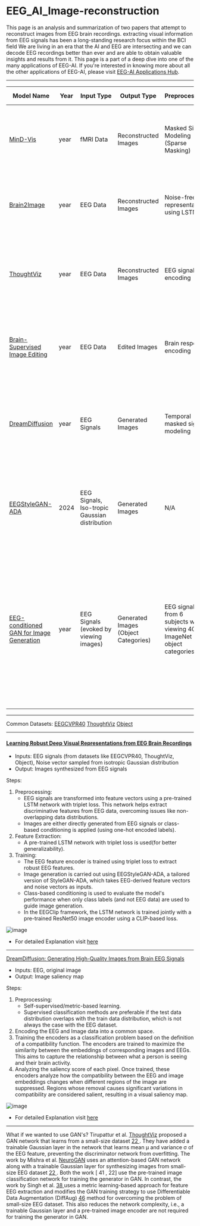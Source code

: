 # EEG_AI_Image-reconstruction

This page is an analysis and summarization of two papers that attempt to reconstruct images from EEG brain recordings.
extracting visual information from EEG signals has been a long-standing research focus within the BCI field
We are living in an era that the AI and EEG are intersecting and we can decode EEG recordings better than ever and are able to obtain valuable insights and results from it.
This page is a part of a deep dive into one of the many applications of EEG-AI. If you're interested in knowing more about all the other applications of EEG-AI, please visit [EEG-AI Applications Hub](https://github.com/Avir-AI/EEG_Applications_Hub).

--------------------------------------------------------------------------

| Model Name | Year | Input Type | Output Type | Preprocessing | Feature Extraction | Decoding Strategy | Key Features | Performance |
|------------|------------|------------|-------------|---------------|-------------|-------------------|--------------|-------------|
| [MinD-Vis](https://arxiv.org/pdf/2211.06956)   | year  | fMRI Data  | Reconstructed Images | Masked Signal Modeling (Sparse Masking) | Latent Diffusion Model (LDM), Self-Supervised Representation| Double Conditioning to enforce decoding consistency | Sparse-coded masked brain modeling | Outperformed state-of-the-art by 66% in semantic mapping, 41% in generation quality (FID) |
| [Brain2Image](https://web.njit.edu/~usman/courses/cs698_fall19/Brain2Image_%20Converting%20Brain%20Signals%20into%20Images.pdf)   | year  | EEG Data    | Reconstructed Images | Noise-free representation using LSTM | LSTM, GAN, VAE | Latent space learned from EEG signals | Generative model generates visual samples semantically coherent with stimuli | GAN: better sharpness, VAE: less realistic images |
| [ThoughtViz](https://www.crcv.ucf.edu/papers/acmmm18/thoughtviz.pdf)    | year  | EEG Data          | Reconstructed Images | EEG signal encoding      | Conditional GAN            | Latent space learned from EEG | Conditional GAN generates class-specific images based on thoughts, learns distribution from limited data    | Effective on digits, characters, and object datasets
| [Brain-Supervised Image Editing](https://openaccess.thecvf.com/content/CVPR2022/papers/Davis_Brain-Supervised_Image_Editing_CVPR_2022_paper.pdf) | year  | EEG Data           | Edited Images        | Brain response encoding     | Generative Adversarial Network (GAN) | Latent space learning via brain responses | Uses implicit brain responses as supervision for learning semantic features and editing images | Comparable performance to manual labeling for semantic editing |
| [DreamDiffusion](https://arxiv.org/pdf/2306.16934)  | year  | EEG Signals    | Generated Images| Temporal masked signal modeling | Stable Diffusion, CLIP      | Image generation from EEG signals | Leverages pre-trained text-to-image models for generating images directly from EEG, with CLIP for embedding alignment | Promising results with high-quality images, overcoming EEG signal challenges |
| [EEGStyleGAN-ADA](https://arxiv.org/abs/2310.16532)   | 2024  | EEG Signals, Iso-tropic Gaussian distribution  | Generated Images | N/A | LSTM and CNN | N/A | N/A | Achieved 62.9% and 36.13% inception score improvement on EEGCVPR40 and ThoughtViz datasets |
| [EEG-conditioned GAN for Image Generation](https://www.crcv.ucf.edu/papers/iccv17/egpaper_for_review.pdf) | year  | EEG Signals (evoked by viewing images) | Generated Images (Object Categories) | EEG signals from 6 subjects while viewing 40 ImageNet object categories | Recurrent Neural Networks (RNN) for EEG feature extraction, GAN for image generation | EEG signals condition GAN to generate images related to observed object categories | - Combines GAN with RNN to process EEG signals for generating images. <br> - Uses EEG signals to condition the image generation process for object categories. <br> - Aimed at "reading the mind" by reconstructing realistic images from brain signals. | Generated images for certain object classes (e.g., pandas, airplanes) were realistic and highly resemble the observed images evoking EEG signals. |

-------------------------------------------------------------------------
Common Datasets:
[EEGCVPR40]()
[ThoughtViz]()
[Object](https://journals.plos.org/plosone/article/file?id=10.1371/journal.pone.0135697&type=printable)

------------------------------------------------------------
#### [Learning Robust Deep Visual Representations from EEG Brain Recordings](https://arxiv.org/abs/2310.16532)

- Inputs: EEG signals (from datasets like EEGCVPR40, ThoughtViz, Object), Noise vector sampled from isotropic Gaussian distribution
- Output: Images synthesized from EEG signals

Steps:
1. Preprocessing:
   - EEG signals are transformed into feature vectors using a pre-trained LSTM network with triplet loss. This network helps extract discriminative features from EEG data, overcoming issues like non-overlapping data distributions.
   - Images are either directly generated from EEG signals or class-based conditioning is applied (using one-hot encoded labels).
2. Feature Extraction:
   - A pre-trained LSTM network with triplet loss is used(for better generalizability).
3. Training:
   - The EEG feature encoder is trained using triplet loss to extract robust EEG features.
   - Image generation is carried out using EEGStyleGAN-ADA, a tailored version of StyleGAN-ADA, which takes EEG-derived feature vectors and noise vectors as inputs.
   - Class-based conditioning is used to evaluate the model's performance when only class labels (and not EEG data) are used to guide image generation.
   - In the EEGClip framework, the LSTM network is trained jointly with a pre-trained ResNet50 image encoder using a CLIP-based loss.

![image](https://github.com/user-attachments/assets/2c39676f-dfe9-4510-b9e0-81cb4067327e)

- For detailed Explanation visit [here](https://github.com/mahdi-zade/EEG-AI-Image_reconstruction/blob/main/Learning%20Robust%20Deep%20Visual%20Representations%20from%20EEG%20Brain%20Recordings.md) 

--------------------------------------------------------------------------
 
[DreamDiffusion: Generating High-Quality Images from Brain EEG Signals](https://arxiv.org/pdf/2306.16934)

- Inputs: EEG, original image
- Output: Image saliency map

Steps:
1. Preprocessing:
   - Self-supervised/metric-based learning.
   - Supervised classification methods are preferable if the test data distribution overlaps with the train data distribution, which is not always the case with the EEG dataset.
3. Encoding the EEG and Image data into a common space. 
4. Training the encoders as a classification problem based on the definition of a compatibility function. The encoders are trained to maximize the similarity between the embeddings of corresponding images and EEGs. This aims to capture the relationship between what a person is seeing and their brain activity.
5. Analyzing the saliency score of each pixel. Once trained, these encoders analyze how the compatibility between the EEG and image embeddings changes when different regions of the image are suppressed. Regions whose removal causes significant variations in compatibility are considered salient, resulting in a visual saliency map.

![image](https://github.com/user-attachments/assets/9e16fafd-f646-4c92-b026-18f6e0a58469)


- For detailed Explanation visit [here](https://github.com/bbaaii/DreamDiffusion) 

------------------------------------------------------------
What if we wanted to use GAN's?
Tirupattur et al. [ThoughtViz](https://www.crcv.ucf.edu/papers/acmmm18/thoughtviz.pdf) proposed a GAN network that learns from a small-size dataset [22 ](https://github.com/SforAiDl/neuroscience-ai-reading-course/blob/master/Divisha_2017A7PS0959G/Imagined_Speech_Classification_Using_EEG/Envisioned_speech_recognition_using_EEG_sensors.md). They have added a trainable Gaussian layer in the network that learns mean μ and variance σ of the EEG feature, preventing the discriminator network from overfitting. 
The work by Mishra et al. [NeuroGAN](https://link.springer.com/article/10.1007/s00521-022-08178-1) uses an attention-based GAN network along with a trainable Gaussian layer for synthesizing images from small-size EEG dataset [22 ](https://github.com/SforAiDl/neuroscience-ai-reading-course/blob/master/Divisha_2017A7PS0959G/Imagined_Speech_Classification_Using_EEG/Envisioned_speech_recognition_using_EEG_sensors.md). 
Both the work [ 41 , 22] use the pre-trained image classification network for training the generator in GAN. 
In contrast, the work by Singh et al. [ 38 ](https://arxiv.org/abs/2302.10121) uses a metric learning-based approach for feature EEG extraction and modifies the GAN training strategy to use Differentiable Data Augmentation (DiffAug) [ 46](https://arxiv.org/abs/2006.10738) method for overcoming the problem of small-size EEG dataset. 
This also reduces the network complexity, i.e., a trainable Gaussian layer and a pre-trained image encoder are not required for training the generator in GAN.

